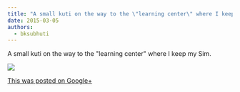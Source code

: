 ```yaml
---
title: "A small kuti on the way to the \"learning center\" where I keep my Sim."
date: 2015-03-05
authors: 
  - bksubhuti
---
```


A small kuti on the way to the "learning center" where I keep my Sim.﻿

![](https://lh6.googleusercontent.com/-hJCja2VAXQ8/VPfMz-7LIXI/AAAAAAAALE8/-OvJwmQErJE/w506-h750/2015%2B-%2B1)

[This was posted on Google+](https://plus.google.com/+BhikkhuSubhuti/posts/gFwZDUE6kcs)
